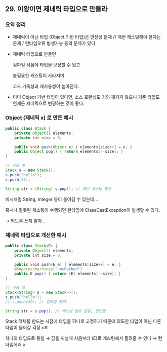 ## 29. 이왕이면 제네릭 타입으로 만들라
### 요약 정리

- 제네릭이 아닌 타입 (Object 기반 타입)은 안전성 문제 // 매번 캐스팅해야 한다는 문제 / 런타임오류 발생가능 등의 문제가 있다
- 제네릭 타입으로 만들면

  컴파일 시점에 타입을 보장할 수 있고

  불필요한 캐스팅이 사라지며

  코드 가독성과 재사용성이 높아진다.

- 이미 Object 기반 타입이 있다면, 소스 호환성도 거의 깨지지 않으니 기존 타입도 언제든 제네릭으로 변경하는 것이 좋다.

### Object (제네릭 x) 로 만든 예시

```java
public class Stack {
    private Object[] elements;
    private int size = 0;

    public void push(Object e) { elements[size++] = e; }
    public Object pop() { return elements[--size]; }
}

// 사용 예
Stack s = new Stack();
s.push("hello");
s.push(42);

String str = (String) s.pop(); // 매번 캐스팅 필요
```

예시처럼 String, Integer 등이 들어갈 수 있는데…

혹시나 잘못된 캐스팅이 수행되면 런타임에 ClassCastException이 발생할 수 있다.

→ 되도록 쓰지 말자…

### 제네릭 타입으로 개선한 예시

```java
public class Stack<E> {
    private Object[] elements;
    private int size = 0;

    public void push(E e) { elements[size++] = e; }
    @SuppressWarnings("unchecked")
    public E pop() { return (E) elements[--size]; }
}

// 사용 예
Stack<String> s = new Stack<>();
s.push("hello");
// s.push(42); // 컴파일 에러!

String str = s.pop(); // 캐스팅 필요 없음, 안전함
```

Stack 객체를 만드는 시점에 타입을 하나로 고정하기 때문에 의도한 타입이 아닌 다른 타입이 들어갈 걱정 xㅌ

하나의 타입으로 통일 → 값을 꺼낼때 처음부터 (E)로 캐스팅해서 돌려줄 수 있다 → 런타임에러 x